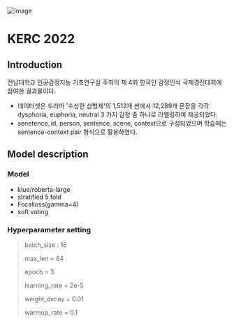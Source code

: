 ![image](https://user-images.githubusercontent.com/37128004/197667144-14df50d1-e2b5-415a-904d-b29e8ef9989d.png)
# KERC 2022
## Introduction
전남대학교 인공감정지능 기초연구실 주최의 제 4회 한국인 감정인식 국제경진대회에 참여한 결과물이다.
- 데이터셋은 드라마 '수상한 삼형제'의 1,513개 씬에서 12,289개 문장을 각각 dysphoria, euphoria, neutral 3 가지 감정 중 하나로 라벨링하여 제공되었다. 
- senetence_id, person, sentence, scene, context으로 구성되었으며 학습에는 sentence-context pair 형식으로 활용하였다. 

## Model description 
### Model
- klue/roberta-large
- stratified 5 fold
- Focalloss(gamma=4) 
- soft voting 

### Hyperparameter setting
> batch_size : 16
> 
> max_len = 64
> 
> epoch = 3
> 
> learning_rate = 2e-5
> 
> weight_decay = 0.01
> 
> warmup_rate = 0.1
> 





